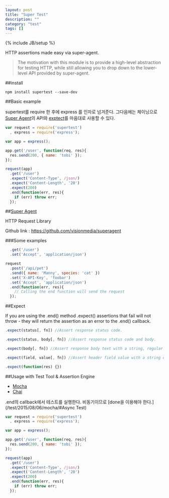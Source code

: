 ```yaml
---
layout: post
title: "Super Test"
description: ""
category: "test"
tags: []
---
```

{% include JB/setup %}

HTTP assertions made easy via super-agent.

> The motivation with this module is to provide a high-level abstraction for testing HTTP, while still allowing you to drop down to the lower-level API provided by super-agent.

##install

    npm install supertest --save-dev

##Basic example

supertest를 require 한 후에 express 를 인자로 넘겨준다. 그다음에는 체이닝으로 [Super Agent](#super-agent)의 API와 [exptect](#expect)를 마음대로 사용할 수 있다.

```js
var request = require('supertest')
  , express = require('express');

var app = express();

app.get('/user', function(req, res){
  res.send(200, { name: 'tobi' });
});

request(app)
  .get('/user')
  .expect('Content-Type', /json/)
  .expect('Content-Length', '20')
  .expect(200)
  .end(function(err, res){
    if (err) throw err;
  });
```

##[Super Agent](http://visionmedia.github.io/superagent/)

HTTP Request Library

Github link : https://github.com/visionmedia/superagent



###Some examples
```js
  .get('/user')
  .set('Accept', 'application/json')
```

```js
request
  .post('/api/pet')
  .send({ name: 'Manny', species: 'cat' })
  .set('X-API-Key', 'foobar')
  .set('Accept', 'application/json')
  .end(function(err, res){
    // Calling the end function will send the request
  });
```


##Expect

If you are using the .end() method .expect() assertions that fail will not throw - they will return the assertion as an error to the .end() callback. 

```js
.expect(status[, fn]) //Assert response status code.

.expect(status, body[, fn]) //Assert response status code and body.

.expect(body[, fn]) //Assert response body text with a string, regular expression, or parsed body object.

.expect(field, value[, fn]) //Assert header field value with a string or regular expression.

.expect(function(res) {})
```

##Usage with Test Tool & Assertion Engine

 - [Mocha](/test/2015/08/06/mocha/)
 - [Chai](/test/2015/08/06/mocha/#chai-api)

.end의 callback에서 테스트를 실행한다. 비동기이므로 [done을 이용해야 한다.](/test/2015/08/06/mocha/#Async Test)

```js
var request = require('supertest')
  , express = require('express');

var app = express();

app.get('/user', function(req, res){
  res.send(200, { name: 'tobi' });
});

request(app)
  .get('/user')
  .expect('Content-Type', /json/)
  .expect('Content-Length', '20')
  .expect(200)
  .end(function(err, res){
    if (err) throw err;
  });
```
